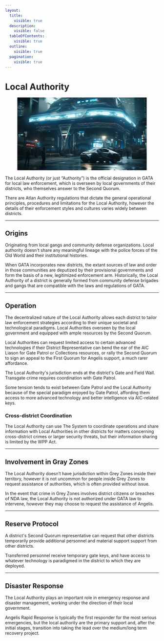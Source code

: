 ```yaml
---
layout:
  title:
    visible: true
  description:
    visible: false
  tableOfContents:
    visible: true
  outline:
    visible: true
  pagination:
    visible: true
---
```


# Local Authority

<figure><img src="../../../.gitbook/assets/authority.png" alt=""><figcaption></figcaption></figure>

The Local Authority (or just “Authority”) is the official designation in GATA for local law enforcement, which is overseen by local governments of their districts, who themselves answer to the Second Quorum.

There are Atlan Authority regulations that dictate the general operational principles, procedures and limitations for the Local Authority, however the details of their enforcement styles and cultures varies widely between districts.

***

## Origins

Originating from local gangs and community defense organizations. Local authority doesn't share any meaningful lineage with the police forces of the Old World and their institutional histories.&#x20;

When GATA incorporates new districts, the extant sources of law and order in those communities are deputized by their provisional governments and form the basis of a new, legitimized enforcement arm. Historically, the Local Authority of a district is generally formed from community defense brigades and gangs that are compatible with the laws and regulations of GATA.

***

## Operation

The decentralized nature of the Local Authority allows each district to tailor law enforcement strategies according to their unique societal and technological paradigms. Local Authorities overseen by the local government and equipped with ample resources by the Second Quorum.

Local Authorities can request limited access to certain advanced technologies if their District Representative can bend the ear of the AIC Liason for Gate Patrol or Collections resources, or rally the Second Quorum to sign an appeal to the First Quorum for Angelis support, a much rarer affordance.

The Local Authority's jurisdiction ends at the district's Gate and Field Wall. Transgate crime requires coordination with Gate Patrol.&#x20;

Some tension tends to exist between Gate Patrol and the Local Authority because of the special paradigm enjoyed by Gate Patrol, affording them access to more advanced technology and better intelligence via AIC-related keys.

### Cross-district Coordination

The Local Authority can use The System to coordinate operations and share information with Local Authorities in other districts for matters concerning cross-district crimes or larger security threats, but their information sharing is limited by the WPP Act.

***

## Involvement in Gray Zones

The Local Authority doesn’t have jurisdiction within Grey Zones inside their territory, however it is not uncommon for people inside Grey Zones to request assistance of authorities, which is often provided without issue.

In the event that crime in Grey Zones involves district citizens or breaches of NDA law, the Local Authority is not authorized under GATA law to intervene, however they may choose to request the assistance of Angelis.

***

## Reserve Protocol

A district's Second Quorum representative can request that other districts temporarily provide additional personnel and material support support from other districts.

Transferred personnel receive temporary gate keys, and have access to whatever technology is paradigmed in the district to which they are deployed.

***

## Disaster Response

The Local Authority plays an important role in emergency response and disaster management, working under the direction of their local government.

Angelis Rapid Response is typically the first responder for the most serious emergencies, but the local authority are the primary support and, after the initial stages, transition into taking the lead over the medium/long term recovery project.
